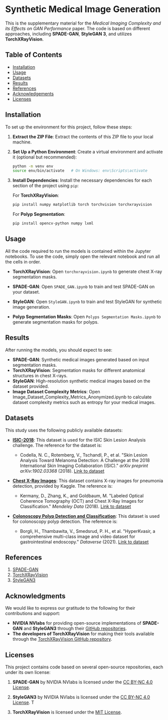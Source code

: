 # Synthetic Medical Image Generation

This is the supplementary material for the *Medical Imaging Complexity and its Effects on GAN Performance* paper. The code is based on different approaches, including **SPADE-GAN**, **StyleGAN 3**, and utilizes **TorchXRayVision**.

## Table of Contents

- [Installation](#installation)
- [Usage](#usage)
- [Datasets](#datasets)
- [Results](#results)
- [References](#references)
- [Acknowledgements](#acknowledgments)
- [Licenses](#licenses)

## Installation

To set up the environment for this project, follow these steps:

1. **Extract the ZIP File**: 
   Extract the contents of this ZIP file to your local machine.

2. **Set Up a Python Environment**:
   Create a virtual environment and activate it (optional but recommended):
   
   ```bash
   python -m venv env
   source env/bin/activate   # On Windows: env\Scripts\activate
   ```

3. **Install Dependencies**:
   Install the necessary dependencies for each section of the project using `pip`:

   For **TorchXRayVision**:
   ```bash
   pip install numpy matplotlib torch torchvision torchxrayvision
   ```

   For **Polyp Segmentation**:
   ```bash
   pip install opencv-python numpy lxml
   ```

## Usage

All the code required to run the models is contained within the Jupyter notebooks. To use the code, simply open the relevant notebook and run all the cells in order.

- **TorchXRayVision**: Open `torchxrayvision.ipynb` to generate chest X-ray segmentation masks.
  
- **SPADE-GAN**: Open `SPADE_GAN.ipynb` to train and test SPADE-GAN on your dataset.

- **StyleGAN**: Open `StyleGAN.ipynb` to train and test StyleGAN for synthetic image generation.

- **Polyp Segmentation Masks**: Open `Polyps Segmentation Masks.ipynb` to generate segmentation masks for polyps.

## Results

After running the models, you should expect to see:
- **SPADE-GAN**: Synthetic medical images generated based on input segmentation masks.
- **TorchXRayVision**: Segmentation masks for different anatomical structures in chest X-rays.
- **StyleGAN**: High-resolution synthetic medical images based on the dataset provided.
- **Image Dataset Complexity Metrics**: Open Image_Dataset_Complexity_Metrics_Anonymized.ipynb to calculate dataset complexity metrics such as entropy for your medical images.
## Datasets

This study uses the following publicly available datasets:

- **[ISIC-2018](https://challenge.isic-archive.com/data/)**: This dataset is used for the ISIC Skin Lesion Analysis challenge. The reference for the dataset is:
  - Codella, N. C., Rotemberg, V., Tschandl, P., et al. "Skin Lesion Analysis Toward Melanoma Detection: A Challenge at the 2018 International Skin Imaging Collaboration (ISIC)." *arXiv preprint arXiv:1902.03368* (2018). [Link to dataset](https://challenge.isic-archive.com/data/)

- **[Chest X-Ray Images](https://www.kaggle.com/datasets/paultimothymooney/chest-xray-pneumonia)**: This dataset contains X-ray images for pneumonia detection, provided by Kaggle. The reference is:
  - Kermany, D., Zhang, K., and Goldbaum, M. "Labeled Optical Coherence Tomography (OCT) and Chest X-Ray Images for Classification." *Mendeley Data* (2018). [Link to dataset](https://www.kaggle.com/datasets/paultimothymooney/chest-xray-pneumonia)

- **[Colonoscopy Polyp Detection and Classification](https://dataverse.harvard.edu/dataset.xhtml?persistentId=doi:10.7910/DVN/FCBUOR)**: This dataset is used for colonoscopy polyp detection. The reference is:
  - Borgli, H., Thambawita, V., Smedsrud, P. H., et al. "HyperKvasir, a comprehensive multi-class image and video dataset for gastrointestinal endoscopy." *Dataverse* (2021). [Link to dataset](https://dataverse.harvard.edu/dataset.xhtml?persistentId=doi:10.7910/DVN/FCBUOR)

## References

1. [SPADE-GAN](https://github.com/NVlabs/SPADE)
2. [TorchXRayVision](https://github.com/mlmed/torchxrayvision)
3. [StyleGAN3](https://github.com/NVlabs/stylegan3)

## Acknowledgments

We would like to express our gratitude to the following for their contributions and support:

- **NVIDIA NVlabs** for providing open-source implementations of **SPADE-GAN** and **StyleGAN3** through their [GitHub repositories](https://github.com/NVlabs).
- **The developers of TorchXRayVision** for making their tools available through the [TorchXRayVision GitHub repository](https://github.com/mlmed/torchxrayvision).

## Licenses

This project contains code based on several open-source repositories, each under its own license:

1. **SPADE-GAN** by NVIDIA NVlabs is licensed under the [CC BY-NC 4.0 License](https://github.com/NVlabs/SPADE/blob/master/LICENSE.md).
   
2. **StyleGAN3** by NVIDIA NVlabs is licensed under the [CC BY-NC 4.0 License](https://github.com/NVlabs/stylegan3/blob/main/LICENSE.txt). T
   
3. **TorchXRayVision** is licensed under the [MIT License](https://github.com/mlmed/torchxrayvision/blob/master/LICENSE).
